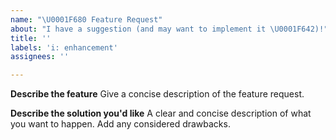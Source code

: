 ```yaml
---
name: "\U0001F680 Feature Request"
about: "I have a suggestion (and may want to implement it \U0001F642)!"
title: ''
labels: 'i: enhancement'
assignees: ''

---
```

**Describe the feature**
Give a concise description of the feature request.

**Describe the solution you'd like**
A clear and concise description of what you want to happen. Add any considered drawbacks.

<!--- Dont forget to label the feature appropriately.
<!--- Use the labels "EmotiBit DataParser", "EmotiBit FirmwareInstaller" or "EmotiBit Oscilloscope" for software
